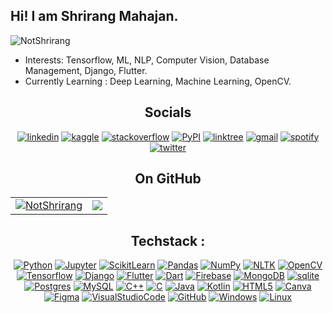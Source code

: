 <h2>Hi! I am Shrirang Mahajan.</h2>
<img src="https://komarev.com/ghpvc/?username=NotShrirang&label=Views&color=blue&style=plastic&style=for-the-badge" alt="NotShrirang" /> </p
I am Third Year undergrad student of Computer Engineering.

<p>

- Interests: Tensorflow, ML, NLP, Computer Vision, Database Management, Django, Flutter.
- Currently Learning : Deep Learning, Machine Learning, OpenCV.

<div align="center">
 
## Socials

[![linkedin](https://img.shields.io/badge/LinkedIn-0077B5?style=for-the-badge&logo=linkedin&logoColor=white)](https://www.linkedin.com/in/shrirangmahajan/)
[![kaggle](https://img.shields.io/badge/kaggle-0077B5?style=for-the-badge&logo=kaggle&logoColor=white)](https://www.kaggle.com/notshrirang)
[![stackoverflow](https://img.shields.io/badge/Stack_Overflow-FE7A16?style=for-the-badge&logo=stack-overflow&logoColor=white)](https://stackoverflow.com/users/17353907/shrirang-mahajan)
[![PyPI](https://img.shields.io/badge/pypi-blue?style=for-the-badge&logo=pypi&logoColor=yellow)](https://pypi.org/user/NotShrirang/)
[![linktree](https://img.shields.io/badge/linktree-39E09B?style=for-the-badge&logo=linktree&logoColor=white)](https://linktr.ee/shrirangmahajan)
[![gmail](https://img.shields.io/badge/Gmail-D14836?style=for-the-badge&logo=gmail&logoColor=white)](mailto:shrirangmahajan123@gmail.com)
[![spotify](https://img.shields.io/badge/spotify-%1DB954?style=for-the-badge&logo=spotify&logoColor=white)](https://open.spotify.com/user/31bunjbzi2ug7fkcfrfxa3pvi3ka)
[![twitter](https://img.shields.io/badge/Twitter-1DA1F2?style=for-the-badge&logo=twitter&logoColor=white)](https://twitter.com/sm_9502)


</div>

<h2 align="center">On GitHub</h2>
<table align="center">
  <tr>
    <td>
     <a href="https://github.com/NotShrirang">
      <img align="center" src="https://github-readme-stats.vercel.app/api?username=NotShrirang&show_icons=true&locale=en&theme=gotham" alt="NotShrirang" />
     </a>
    </td>
    <td>
     <a href="https://github.com/NotShrirang">
     <img align="center" src="https://github-readme-stats.vercel.app/api/top-langs/?username=NotShrirang&langs_count=8&https://github.com/NotShrirang/github-readme-stats&locale=en&layout=compact&theme=gotham"/>
     </a> 
     </td>
  </tr>
 </table>

<div align="center">
 
## Techstack :
[![Python](https://img.shields.io/badge/python-blue?style=for-the-badge&logo=python&logoColor=yellow)](https://python.org)
[![Jupyter](https://img.shields.io/badge/jupyter-blue?style=for-the-badge&logo=jupyter&logoColor=orange)](https://jupyter.org/)
[![ScikitLearn](https://img.shields.io/badge/scikit--learn-white.svg?style=for-the-badge&logo=scikit-learn&logoColor=black)](https://scikit-learn.org/)
[![Pandas](https://img.shields.io/badge/pandas-%23150458.svg?style=for-the-badge&logo=pandas&logoColor=white)](https://pandas.pydata.org/)
[![NumPy](https://img.shields.io/badge/numpy-%23150458.svg?style=for-the-badge&logo=numpy&logoColor=white)](https://numpy.org/)
[![NLTK](https://img.shields.io/badge/nltk-white.svg?style=for-the-badge&logo=python&logoColor=blue)](https://www.nltk.org/)
[![OpenCV](https://img.shields.io/badge/opencv-white?style=for-the-badge&logo=opencv&logoColor=black)](https://opencv.org/)
[![Tensorflow](https://img.shields.io/badge/tensorflow-orange?style=for-the-badge&logo=tensorflow&logoColor=yellow)](https://www.tensorflow.org/)
[![Django](https://img.shields.io/badge/django-success?style=for-the-badge&logo=django&logoColor=white)](https://www.djangoproject.com/)
[![Flutter](https://img.shields.io/badge/flutter-blue?style=for-the-badge&logo=flutter&logoColor=white)](https://flutter.dev/)
[![Dart](https://img.shields.io/badge/dart-violet?style=for-the-badge&logo=dart&logoColor=blue)](https://dart.dev/)
[![Firebase](https://img.shields.io/badge/firebase-orange?style=for-the-badge&logo=firebase&logoColor=yellow)](https://firebase.google.com/)
[![MongoDB](https://img.shields.io/badge/mongodb-white?style=for-the-badge&logo=mongodb&logoColor=brightgreen)](https://www.mongodb.com/)
[![sqlite](https://img.shields.io/badge/sqlite-white?style=for-the-badge&logo=sqlite&logoColor=purple)](https://www.sqlite.org/)
[![Postgres](https://img.shields.io/badge/postgres-blue?style=for-the-badge&logo=postgresql&logoColor=white)](https://www.postgresql.org/)
[![MySQL](https://img.shields.io/badge/mysql-blue?style=for-the-badge&logo=mysql&logoColor=orange)](https://www.mysql.com/)
[![C++](https://img.shields.io/badge/C%2B%2B-00599C?style=for-the-badge&logo=C%2B%2B&logoColor=white)]()
[![C](https://img.shields.io/badge/c-purple?style=for-the-badge&logo=c&logoColor=white)]()
[![Java](https://img.shields.io/badge/Java-black?style=for-the-badge&logo=java&logoColor=white)](https://www.java.com/)
[![Kotlin](https://img.shields.io/badge/kotlin-white?style=for-the-badge&logo=kotlin&logoColor=purple)](https://kotlinlang.org/)
[![HTML5](https://img.shields.io/badge/html-%23E34F26?style=for-the-badge&logo=html5&logoColor=white)]()
[![Canva](https://img.shields.io/badge/canva-white?style=for-the-badge&logo=canva&logoColor=blue)](https://www.canva.com)
[![Figma](https://img.shields.io/badge/figma-success?style=for-the-badge&logo=figma&logoColor=white)](https://www.figma.com/)
[![VisualStudioCode](https://img.shields.io/badge/VSCode-blue?style=for-the-badge&logo=VisualStudioCode&logoColor=white)](https://code.visualstudio.com/)
[![GitHub](https://img.shields.io/badge/GitHub-white?style=for-the-badge&logo=GitHub&logoColor=black)](https://github.com/)
[![Windows](https://img.shields.io/badge/windows-black?style=for-the-badge&logo=windows&logoColor=blue)](https://www.google.com/search?q=windows)
[![Linux](https://img.shields.io/badge/linux-white?style=for-the-badge&logo=linux&logoColor=black)](https://www.linux.org/)

</div>
